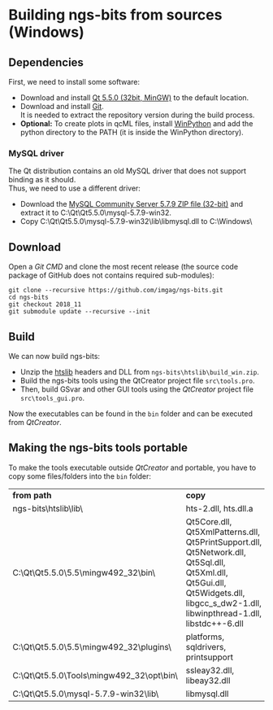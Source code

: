 
# Building ngs-bits from sources (Windows)

## Dependencies

First, we need to install some software:

* Download and install [Qt 5.5.0 (32bit, MinGW)](http://download.qt.io/archive/qt/5.5/5.5.0/) to the default location.
* Download and install [Git](https://git-scm.com/download/win).  
  It is needed to extract the repository version during the build process.  
* **Optional:** To create plots in qcML files, install [WinPython](http://winpython.github.io/) and add the python directory to the PATH (it is inside the WinPython directory).

### MySQL driver

The Qt distribution contains an old MySQL driver that does not support binding as it should.  
Thus, we need to use a different driver:

* Download the [MySQL Community Server 5.7.9 ZIP file (32-bit)](http://downloads.mysql.com/archives/community/) and extract it to C:\Qt\Qt5.5.0\mysql-5.7.9-win32\.  
* Copy C:\Qt\Qt5.5.0\mysql-5.7.9-win32\lib\libmysql.dll to C:\Windows\

## Download

Open a *Git CMD* and clone the most recent release (the source code package of GitHub does not contains required sub-modules):

    git clone --recursive https://github.com/imgag/ngs-bits.git
	cd ngs-bits
	git checkout 2018_11
	git submodule update --recursive --init

## Build

We can now build ngs-bits:

* Unzip the [htslib](https://github.com/samtools/htslib) headers and DLL from `ngs-bits\htslib\build_win.zip`.
* Build the ngs-bits tools using the QtCreator project file `src\tools.pro`.  
* Then, build GSvar and other GUI tools using the *QtCreator* project file `src\tools_gui.pro`.


Now the executables can be found in the `bin` folder and can be executed from *QtCreator*.

## Making the ngs-bits tools portable

To make the tools executable outside *QtCreator* and portable, you have to copy some files/folders into the `bin` folder:

<table>
	<tr>
		<td><b>from path</b></td>
		<td><b>copy</b></td>
	</tr>
	<tr>
		<td>ngs-bits\htslib\lib\</td>
		<td>hts-2.dll, hts.dll.a</td>
	</tr>
	<tr>
		<td>C:\Qt\Qt5.5.0\5.5\mingw492_32\bin\</td>
		<td>Qt5Core.dll, Qt5XmlPatterns.dll, Qt5PrintSupport.dll, Qt5Network.dll, Qt5Sql.dll, Qt5Xml.dll, Qt5Gui.dll, Qt5Widgets.dll, libgcc_s_dw2-1.dll, libwinpthread-1.dll, libstdc++-6.dll</td>
	</tr>
	<tr>
		<td>C:\Qt\Qt5.5.0\5.5\mingw492_32\plugins\</td>
		<td>platforms, sqldrivers, printsupport</td>
	</tr>
	<tr>
		<td>C:\Qt\Qt5.5.0\Tools\mingw492_32\opt\bin\</td>
		<td>ssleay32.dll, libeay32.dll</td>
	</tr>
	<tr>
		<td>C:\Qt\Qt5.5.0\mysql-5.7.9-win32\lib\</td>
		<td>libmysql.dll</td>
	</tr>
</table>



